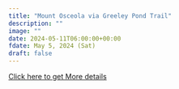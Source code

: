 ```yaml
---
title: "Mount Osceola via Greeley Pond Trail" 
description: ""
image: ""
date: 2024-05-11T06:00:00+00:00
fdate: May 5, 2024 (Sat)
draft: false
---
```

<a href="https://activities.outdoors.org/search/index.cfm/action/details/id/147053" target="_blank">Click here to get More details</a>

